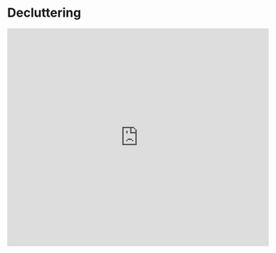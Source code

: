 # Decluttering

<iframe width='600' height='500' frameborder='0' src='https://docs.google.com/spreadsheet/pub?key=0AgWsZbUbeErrdElIM0Z5UTBwSHNYa0c0ckRXdWRiSVE&single=true&gid=1&output=html&range=A1:Z100'></iframe>